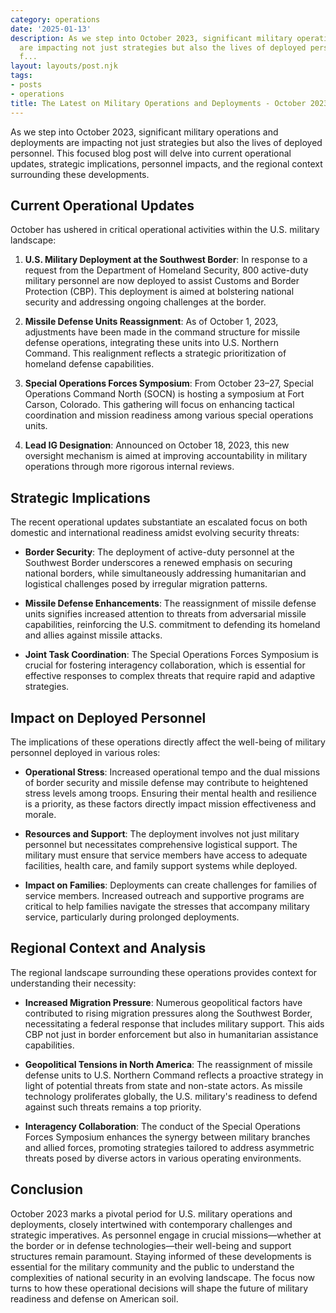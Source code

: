 ```yaml
---
category: operations
date: '2025-01-13'
description: As we step into October 2023, significant military operations and deployments
  are impacting not just strategies but also the lives of deployed personnel. This
  f...
layout: layouts/post.njk
tags:
- posts
- operations
title: The Latest on Military Operations and Deployments - October 2023
---
```


As we step into October 2023, significant military operations and deployments are impacting not just strategies but also the lives of deployed personnel. This focused blog post will delve into current operational updates, strategic implications, personnel impacts, and the regional context surrounding these developments.

## Current Operational Updates

October has ushered in critical operational activities within the U.S. military landscape:

1. **U.S. Military Deployment at the Southwest Border**: In response to a request from the Department of Homeland Security, 800 active-duty military personnel are now deployed to assist Customs and Border Protection (CBP). This deployment is aimed at bolstering national security and addressing ongoing challenges at the border.

2. **Missile Defense Units Reassignment**: As of October 1, 2023, adjustments have been made in the command structure for missile defense operations, integrating these units into U.S. Northern Command. This realignment reflects a strategic prioritization of homeland defense capabilities.

3. **Special Operations Forces Symposium**: From October 23–27, Special Operations Command North (SOCN) is hosting a symposium at Fort Carson, Colorado. This gathering will focus on enhancing tactical coordination and mission readiness among various special operations units.

4. **Lead IG Designation**: Announced on October 18, 2023, this new oversight mechanism is aimed at improving accountability in military operations through more rigorous internal reviews.

## Strategic Implications

The recent operational updates substantiate an escalated focus on both domestic and international readiness amidst evolving security threats:

- **Border Security**: The deployment of active-duty personnel at the Southwest Border underscores a renewed emphasis on securing national borders, while simultaneously addressing humanitarian and logistical challenges posed by irregular migration patterns.

- **Missile Defense Enhancements**: The reassignment of missile defense units signifies increased attention to threats from adversarial missile capabilities, reinforcing the U.S. commitment to defending its homeland and allies against missile attacks.

- **Joint Task Coordination**: The Special Operations Forces Symposium is crucial for fostering interagency collaboration, which is essential for effective responses to complex threats that require rapid and adaptive strategies.

## Impact on Deployed Personnel

The implications of these operations directly affect the well-being of military personnel deployed in various roles:

- **Operational Stress**: Increased operational tempo and the dual missions of border security and missile defense may contribute to heightened stress levels among troops. Ensuring their mental health and resilience is a priority, as these factors directly impact mission effectiveness and morale.

- **Resources and Support**: The deployment involves not just military personnel but necessitates comprehensive logistical support. The military must ensure that service members have access to adequate facilities, health care, and family support systems while deployed.

- **Impact on Families**: Deployments can create challenges for families of service members. Increased outreach and supportive programs are critical to help families navigate the stresses that accompany military service, particularly during prolonged deployments.

## Regional Context and Analysis

The regional landscape surrounding these operations provides context for understanding their necessity:

- **Increased Migration Pressure**: Numerous geopolitical factors have contributed to rising migration pressures along the Southwest Border, necessitating a federal response that includes military support. This aids CBP not just in border enforcement but also in humanitarian assistance capabilities.

- **Geopolitical Tensions in North America**: The reassignment of missile defense units to U.S. Northern Command reflects a proactive strategy in light of potential threats from state and non-state actors. As missile technology proliferates globally, the U.S. military's readiness to defend against such threats remains a top priority.

- **Interagency Collaboration**: The conduct of the Special Operations Forces Symposium enhances the synergy between military branches and allied forces, promoting strategies tailored to address asymmetric threats posed by diverse actors in various operating environments.

## Conclusion

October 2023 marks a pivotal period for U.S. military operations and deployments, closely intertwined with contemporary challenges and strategic imperatives. As personnel engage in crucial missions—whether at the border or in defense technologies—their well-being and support structures remain paramount. Staying informed of these developments is essential for the military community and the public to understand the complexities of national security in an evolving landscape. The focus now turns to how these operational decisions will shape the future of military readiness and defense on American soil.